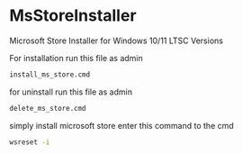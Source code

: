 # MsStoreInstaller

Microsoft Store Installer for Windows 10/11 LTSC Versions

For installation run this file as admin
```bash
install_ms_store.cmd
```

for uninstall run this file as admin
```bash
delete_ms_store.cmd
```
simply install microsoft store enter this command to the cmd
```bash
wsreset -i
```
